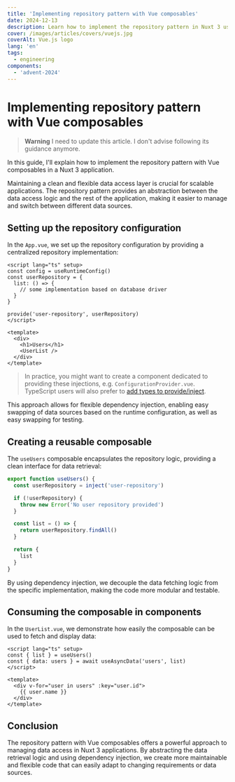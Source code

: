 ```yaml
---
title: 'Implementing repository pattern with Vue composables'
date: 2024-12-13
description: Learn how to implement the repository pattern in Nuxt 3 using Vue composables.
cover: /images/articles/covers/vuejs.jpg
coverAlt: Vue.js logo
lang: 'en'
tags:
  - engineering
components:
  - 'advent-2024'
---
```


# Implementing repository pattern with Vue composables

> **Warning**
> I need to update this article. I don't advise following its guidance anymore.

In this guide, I'll explain how to implement the repository pattern with Vue composables in a Nuxt 3 application.

Maintaining a clean and flexible data access layer is crucial for scalable applications. The repository pattern provides an abstraction between the data access logic and the rest of the application, making it easier to manage and switch between different data sources.

## Setting up the repository configuration

In the `App.vue`, we set up the repository configuration by providing a centralized repository implementation:

```vue
<script lang="ts" setup>
const config = useRuntimeConfig()
const userRepository = {
  list: () => {
    // some implementation based on database driver
  }
}

provide('user-repository', userRepository)
</script>

<template>
  <div>
    <h1>Users</h1>
    <UserList />
  </div>
</template>
```

> In practice, you might want to create a component dedicated to providing these injections, e.g. `ConfigurationProvider.vue`.
> TypeScript users will also prefer to [add types to provide/inject](https://vuejs.org/guide/typescript/composition-api.html#typing-provide-inject).

This approach allows for flexible dependency injection, enabling easy swapping of data sources based on the runtime configuration, as well as easy swapping for testing.

## Creating a reusable composable

The `useUsers` composable encapsulates the repository logic, providing a clean interface for data retrieval:

```ts
export function useUsers() {
  const userRepository = inject('user-repository')

  if (!userRepository) {
    throw new Error('No user repository provided')
  }

  const list = () => {
    return userRepository.findAll()
  }

  return {
    list
  }
}
```

By using dependency injection, we decouple the data fetching logic from the specific implementation, making the code more modular and testable.

## Consuming the composable in components

In the `UserList.vue`, we demonstrate how easily the composable can be used to fetch and display data:

```vue
<script lang="ts" setup>
const { list } = useUsers()
const { data: users } = await useAsyncData('users', list)
</script>

<template>
  <div v-for="user in users" :key="user.id">
    {{ user.name }}
  </div>
</template>
```

## Conclusion

The repository pattern with Vue composables offers a powerful approach to managing data access in Nuxt 3 applications. By abstracting the data retrieval logic and using dependency injection, we create more maintainable and flexible code that can easily adapt to changing requirements or data sources.
